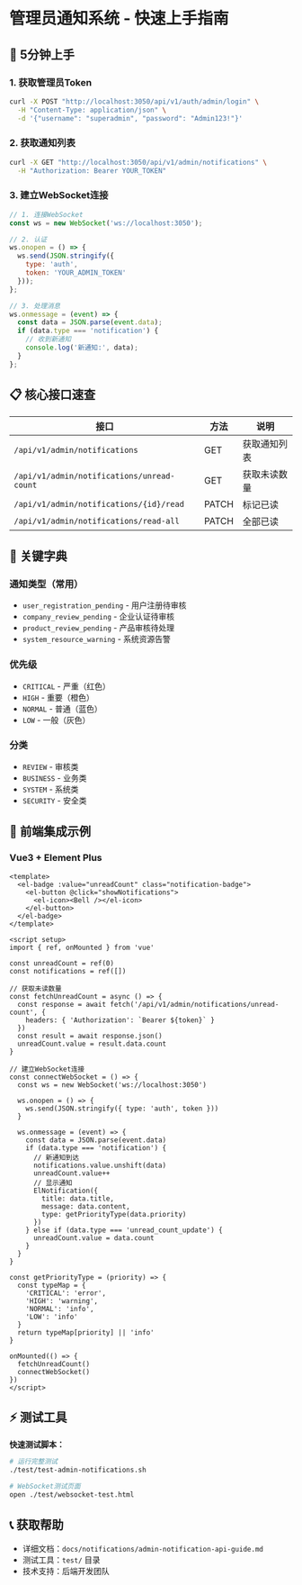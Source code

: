 # 管理员通知系统 - 快速上手指南

## 🚀 5分钟上手

### 1. 获取管理员Token
```bash
curl -X POST "http://localhost:3050/api/v1/auth/admin/login" \
  -H "Content-Type: application/json" \
  -d '{"username": "superadmin", "password": "Admin123!"}'
```

### 2. 获取通知列表
```bash
curl -X GET "http://localhost:3050/api/v1/admin/notifications" \
  -H "Authorization: Bearer YOUR_TOKEN"
```

### 3. 建立WebSocket连接
```javascript
// 1. 连接WebSocket
const ws = new WebSocket('ws://localhost:3050');

// 2. 认证
ws.onopen = () => {
  ws.send(JSON.stringify({
    type: 'auth',
    token: 'YOUR_ADMIN_TOKEN'
  }));
};

// 3. 处理消息
ws.onmessage = (event) => {
  const data = JSON.parse(event.data);
  if (data.type === 'notification') {
    // 收到新通知
    console.log('新通知:', data);
  }
};
```

## 📋 核心接口速查

| 接口 | 方法 | 说明 |
|------|------|------|
| `/api/v1/admin/notifications` | GET | 获取通知列表 |
| `/api/v1/admin/notifications/unread-count` | GET | 获取未读数量 |
| `/api/v1/admin/notifications/{id}/read` | PATCH | 标记已读 |
| `/api/v1/admin/notifications/read-all` | PATCH | 全部已读 |

## 🎯 关键字典

### 通知类型（常用）
- `user_registration_pending` - 用户注册待审核
- `company_review_pending` - 企业认证待审核  
- `product_review_pending` - 产品审核待处理
- `system_resource_warning` - 系统资源告警

### 优先级
- `CRITICAL` - 严重（红色）
- `HIGH` - 重要（橙色）
- `NORMAL` - 普通（蓝色）
- `LOW` - 一般（灰色）

### 分类
- `REVIEW` - 审核类
- `BUSINESS` - 业务类
- `SYSTEM` - 系统类
- `SECURITY` - 安全类

## 🔧 前端集成示例

### Vue3 + Element Plus
```vue
<template>
  <el-badge :value="unreadCount" class="notification-badge">
    <el-button @click="showNotifications">
      <el-icon><Bell /></el-icon>
    </el-button>
  </el-badge>
</template>

<script setup>
import { ref, onMounted } from 'vue'

const unreadCount = ref(0)
const notifications = ref([])

// 获取未读数量
const fetchUnreadCount = async () => {
  const response = await fetch('/api/v1/admin/notifications/unread-count', {
    headers: { 'Authorization': `Bearer ${token}` }
  })
  const result = await response.json()
  unreadCount.value = result.data.count
}

// 建立WebSocket连接
const connectWebSocket = () => {
  const ws = new WebSocket('ws://localhost:3050')
  
  ws.onopen = () => {
    ws.send(JSON.stringify({ type: 'auth', token }))
  }
  
  ws.onmessage = (event) => {
    const data = JSON.parse(event.data)
    if (data.type === 'notification') {
      // 新通知到达
      notifications.value.unshift(data)
      unreadCount.value++
      // 显示通知
      ElNotification({
        title: data.title,
        message: data.content,
        type: getPriorityType(data.priority)
      })
    } else if (data.type === 'unread_count_update') {
      unreadCount.value = data.count
    }
  }
}

const getPriorityType = (priority) => {
  const typeMap = {
    'CRITICAL': 'error',
    'HIGH': 'warning', 
    'NORMAL': 'info',
    'LOW': 'info'
  }
  return typeMap[priority] || 'info'
}

onMounted(() => {
  fetchUnreadCount()
  connectWebSocket()
})
</script>
```

## ⚡ 测试工具

**快速测试脚本：**
```bash
# 运行完整测试
./test/test-admin-notifications.sh

# WebSocket测试页面
open ./test/websocket-test.html
```

## 📞 获取帮助

- 详细文档：`docs/notifications/admin-notification-api-guide.md`
- 测试工具：`test/` 目录
- 技术支持：后端开发团队